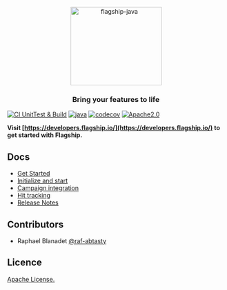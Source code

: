 


<p align="center">

<img  src="https://mk0abtastybwtpirqi5t.kinstacdn.com/wp-content/uploads/picture-solutions-persona-product-flagship.jpg"  width="211"  height="182"  alt="flagship-java"  />

</p>

<h3 align="center">Bring your features to life</h3>

[![CI UnitTest & Build](https://github.com/flagship-io/flagship-java/actions/workflows/ci-test-build.yml/badge.svg?branch=master)](https://github.com/flagship-io/flagship-java/actions/workflows/ci-test-build.yml)
[![java](https://img.shields.io/badge/Java-1.8-blue.svg)]()
[![codecov](https://codecov.io/gh/flagship-io/flagship-java/branch/master/graph/badge.svg?token=UL25AAEEAJ)](https://codecov.io/gh/flagship-io/flagship-java)
[![Apache2.0](https://img.shields.io/badge/License-Apache%202.0-blue.svg)](http://www.apache.org/licenses/LICENSE-2.0)


**Visit [https://developers.flagship.io/](https://developers.flagship.io/) to get started with Flagship.**

## Docs

- [Get Started](https://docs.developers.flagship.io/docs/java-v3)
- [Initialize and start](https://docs.developers.flagship.io/docs/java-v3#getting-started)
- [Campaign integration](https://docs.developers.flagship.io/docs/java-v3#managing-visitor-campaigns-and-their-flags)
- [Hit tracking](https://docs.developers.flagship.io/docs/java-v3#hit-tracking)
- [Release Notes](https://docs.developers.flagship.io/docs/java-sdk)


## Contributors

- Raphael Blanadet [@raf-abtasty](https://github.com/raf-abtasty)

## Licence

[Apache License.](https://github.com/flagship-io/flagship-java/blob/master/LICENSE)
